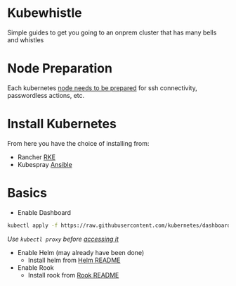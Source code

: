 # Kubewhistle
Simple guides to get you going to an onprem cluster that has many bells and whistles

# Node Preparation
Each kubernetes [node needs to be prepared](./README.node.md) for ssh connectivity, passwordless actions, etc.

# Install Kubernetes
From here you have the choice of installing from:
- Rancher [RKE](./README.rke.md)
- Kubespray [Ansible](./README.kubespray.md)

# Basics
- Enable Dashboard
```bash
kubectl apply -f https://raw.githubusercontent.com/kubernetes/dashboard/master/aio/deploy/recommended/kubernetes-dashboard.yaml
```
*Use `kubectl proxy` before [accessing it](http://127.0.0.1:8001/api/v1/namespaces/kube-system/services/https:kubernetes-dashboard:/proxy/#!/login)*
- Enable Helm (may already have been done)
    - Install helm from [Helm README](./README.helm.md)
- Enable Rook
    - Install rook from [Rook README](./README.rook.md)
